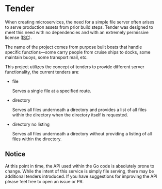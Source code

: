 # Tender

When creating microservices, the need for a simple file server often arises to serve production assets from prior build steps. Tender was designed to meet this need with no dependencies and with an extremely permissive license ([ISC](https://choosealicense.com/licenses/isc/)).

The name of the project comes from purpose built boats that handle specific functions—some carry people from cruise ships to docks, some maintain buoys, some transport mail, etc.

This project utilizes the concept of tenders to provide different server functionality, the current tenders are:

- file

    Serves a single file at a specified route.

- directory

    Serves all files underneath a directory and provides a list of all files within the directory when the directory itself is requested.

- directory no listing

    Serves all files underneath a directory without providing a listing of all files within the directory.

## Notice

At this point in time, the API used within the Go code is absolutely prone to change. While the intent of this service is simply file serving, there may be additional tenders introduced. If you have suggestions for improving the API please feel free to open an issue or PR.
